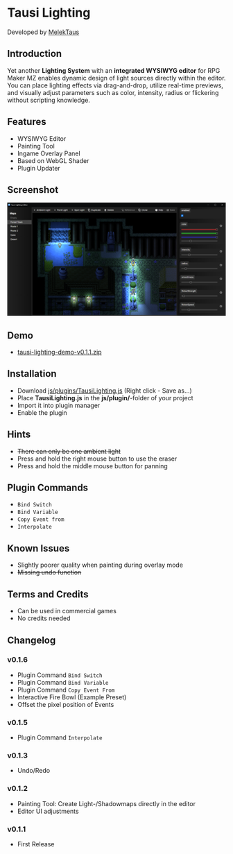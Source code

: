 # Tausi Lighting
Developed by [MelekTaus](https://github.com/themelektaus)

## Introduction
Yet another **Lighting System** with an **integrated WYSIWYG editor** for RPG Maker MZ enables dynamic design of light sources directly within the editor. You can place lighting effects via drag-and-drop, utilize real-time previews, and visually adjust parameters such as color, intensity, radius or flickering without scripting knowledge.

## Features
- WYSIWYG Editor
- Painting Tool
- Ingame Overlay Panel
- Based on WebGL Shader
- Plugin Updater

## Screenshot
![screenshots/editor-v0.0.9.png](https://raw.githubusercontent.com/themelektaus/rpgmz-lighting-plugin/refs/heads/main/screenshots/editor-v0.0.9.png)

## Demo
- [tausi-lighting-demo-v0.1.1.zip](https://raw.githubusercontent.com/themelektaus/rpgmz-lighting-plugin/refs/heads/main/tausi-lighting-demo-v0.1.1.zip)

## Installation
- Download [js/plugins/TausiLighting.js](https://raw.githubusercontent.com/themelektaus/rpgmz-lighting-plugin/refs/heads/main/js/plugins/TausiLighting.js) (Right click - Save as...)
- Place **TausiLighting.js** in the **js/plugin/**-folder of your project
- Import it into plugin manager
- Enable the plugin

## Hints
- <del>There can only be one ambient light</del>
- Press and hold the right mouse button to use the eraser
- Press and hold the middle mouse button for panning

## Plugin Commands
- ```Bind Switch```
- ```Bind Variable```
- ```Copy Event from```
- ```Interpolate```

## Known Issues
- Slightly poorer quality when painting during overlay mode
- <del>Missing undo function</del>

## Terms and Credits
- Can be used in commercial games
- No credits needed

## Changelog

### v0.1.6
- Plugin Command ```Bind Switch```
- Plugin Command ```Bind Variable```
- Plugin Command ```Copy Event From```
- Interactive Fire Bowl (Example Preset)
- Offset the pixel position of Events

### v0.1.5
- Plugin Command ```Interpolate```

### v0.1.3
- Undo/Redo

### v0.1.2
- Painting Tool: Create Light-/Shadowmaps directly in the editor
- Editor UI adjustments

### v0.1.1
- First Release
